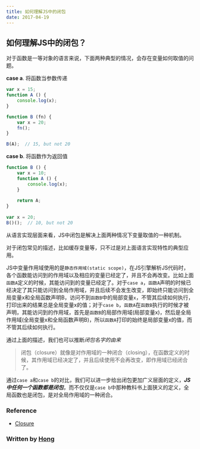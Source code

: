 ```yaml
---
title: 如何理解JS中的闭包
date: 2017-04-19
---
```


## 如何理解JS中的闭包？

对于函数是一等对象的语言来说，下面两种典型的情况，会存在变量如何取值的问题。

<!-- more -->

**case a**. 将函数当参数传递
```javascript
var x = 15;
function A () {
    console.log(x);
}

function B (fn) {
    var x = 20;
    fn();
}

B(A);  // 15, but not 20
```

**case b**. 将函数作为返回值
```javascript
function B () {
    var x = 10;
    function A () {
        console.log(x);
    }
    
    return A;
}
    
var x = 20;
B()();  // 10, but not 20
```

从语言实现层面来看，JS中闭包是解决上面两种情况下变量取值的一种机制。

对于闭包常见的描述，比如缓存变量等，只不过是对上面语言实现特性的典型应用。

JS中变量作用域使用的是`静态作用域(static scope)`，在JS引擎解析JS代码时，各个函数能访问到的作用域以及相应的变量已经定了，并且不会再改变。比如上面`函数A`定义的时候，其能访问到的变量已经定了。对于`case a`，`函数A`声明的时候已经决定了其只能访问到全局作用域，并且后续不会发生改变，即始终只能访问到全局变量x和全局函数声明B，访问不到`函数B`中的局部变量`x`，不管其后续如何执行，打印出来的结果总是全局变量x的值；对于`case b`，`函数A`在`函数B`执行的时候才被声明，其能访问到的作用域，首先是`函数B`的局部作用域(局部变量x)，然后是全局作用域(全局变量x和全局函数声明B)，所以`函数A`打印的始终是局部变量x的值，而不管其后续如何执行。

通过上面的描述，我们也可以推断*闭包名字的由来*

> 闭包（closure）就像是对作用域的一种闭合（closing），在函数定义的时候，其作用域已经决定了，并且后续使用不会再改变，即作用域已经闭合了。

通过`case a`和`case b`的对比，我们可以进一步给出闭包更加广义层面的定义，***JS中任何一个函数都是闭包***，而不仅仅是`case b`中那种教科书上面狭义的定义，全局函数也是闭包，是对全局作用域的一种闭合。

### Reference
- [Closure](http://dmitrysoshnikov.com/ecmascript/chapter-6-closures/)

### Written by [Hong](https://github.com/llwanghong/blog/blob/master/misc/%E5%A6%82%E4%BD%95%E7%90%86%E8%A7%A3JS%E4%B8%AD%E7%9A%84%E9%97%AD%E5%8C%85.md)